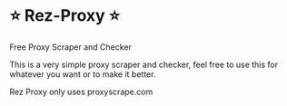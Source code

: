 # ⭐️ Rez-Proxy ⭐️
 Free Proxy Scraper and Checker

This is a very simple proxy scraper and checker, feel free to use this for whatever you want or to make it better.

Rez Proxy only uses proxyscrape.com
